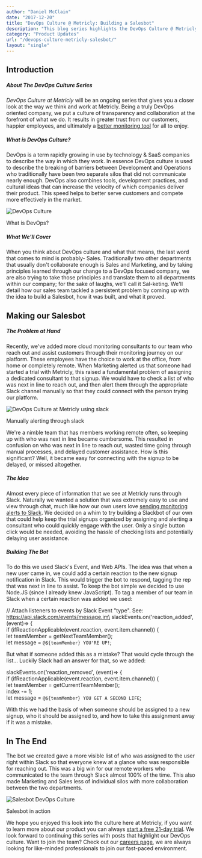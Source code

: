 ```yaml
---
author: "Daniel McClain"
date: "2017-12-20"
title: "DevOps Culture @ Metricly: Building a Salesbot"
description: "This blog series highlights the DevOps Culture @ Metricly, and how it permeates through our company- this week we discuss coding a Salesbot for Slack."
category: "Product Updates"
url: "/devops-culture-metricly-salesbot/"
layout: "single"
---
```


Introduction
-----------

##### About The *DevOps Culture* Series

*DevOps Culture at Metricly* will be an ongoing series that gives you a closer look at the way we think and work at Metricly. Being a truly DevOps oriented company, we put a culture of transparency and collaboration at the forefront of what we do. It results in greater trust from our customers, happier employees, and ultimately a [better monitoring tool](/product) for all to enjoy.

##### What is DevOps Culture?

DevOps is a term rapidly growing in use by technology & SaaS companies to describe the way in which they work. In essence DevOps culture is used to describe the breaking of barriers between Development and Operations who traditionally have been two separate silos that did not communicate nearly enough. DevOps also combines tools, development practices, and cultural ideas that can increase the velocity of which companies deliver their product. This speed helps to better serve customers and compete more effectively in the market.

![DevOps Culture](https://s3-us-west-2.amazonaws.com/com-netuitive-app-usw2-public/wp-content/uploads/2017/12/Metricly_graphics-development-operations-1024x727.png)

What is DevOps?

##### What We'll Cover

When you think about DevOps culture and what that means, the last word that comes to mind is probably- Sales. Traditionally two other departments that usually don't collaborate enough is Sales and Marketing, and by taking principles learned through our change to a DevOps focused company, we are also trying to take those principles and translate them to all departments within our company; for the sake of laughs, we'll call it Sal-keting. We'll detail how our sales team tackled a persistent problem by coming up with the idea to build a Salesbot, how it was built, and what it proved.

Making our Salesbot
-------------------

##### The Problem at Hand

Recently, we've added more cloud monitoring consultants to our team who reach out and assist customers through their monitoring journey on our platform. These employees have the choice to work at the office, from home or completely remote. When Marketing alerted us that someone had started a trial with Metricly, this raised a fundamental problem of assigning a dedicated consultant to that signup. We would have to check a list of who was next in line to reach out, and then alert them through the appropriate Slack channel manually so that they could connect with the person trying our platform.

![DevOps Culture at Metricly using slack](https://s3-us-west-2.amazonaws.com/com-netuitive-app-usw2-public/wp-content/uploads/2017/12/Screen-Shot-2017-12-21-at-2.03.59-PM-1024x386.png)

Manually alerting through slack

We're a nimble team that has members working remote often, so keeping up with who was next in line became cumbersome. This resulted in confusion on who was next in line to reach out, wasted time going through manual processes, and delayed customer assistance. How is this significant? Well, it became easy for connecting with the signup to be delayed, or missed altogether.

##### The Idea

Almost every piece of information that we see at Metricly runs through Slack. Naturally we wanted a solution that was extremely easy to use and view through chat, much like how our own users love [sending monitoring alerts to Slack](/product#alerts-and-notifications). We decided on a whim to try building a Slackbot of our own that could help keep the trial signups organized by assigning and alerting a consultant who could quickly engage with the user. Only a single button click would be needed, avoiding the hassle of checking lists and potentially delaying user assistance.

##### Building The Bot

To do this we used Slack's Event, and Web APIs. The idea was that when a new user came in, we could add a certain reaction to the new signup notification in Slack. This would trigger the bot to respond, tagging the rep that was next in line to assist. To keep the bot simple we decided to use Node.JS (since I already knew JavaScript). To tag a member of our team in Slack when a certain reaction was added we used:

// Attach listeners to events by Slack Event "type". See: https://api.slack.com/events/message.im\
slackEvents.on('reaction_added', (event)=> {\
if (ifReactionApplicable(event.reaction, event.item.channel)) {\
let teamMember = getNextTeamMember();\
let message = `@${teamMember} YOU'RE UP!`;

But what if someone added this as a mistake? That would cycle through the list... Luckily Slack had an answer for that, so we added:

slackEvents.on('reaction_removed', (event)=> {\
if (ifReactionApplicable(event.reaction, event.item.channel)) {\
let teamMember = getCurrentTeamMember();\
index -= 1;\
let message = `@${teamMember} YOU GET A SECOND LIFE`;

With this we had the basis of when someone should be assigned to a new signup, who it should be assigned to, and how to take this assignment away if it was a mistake.

In The End
----------

The bot we created gave a more visible list of who was assigned to the user right within Slack so that everyone knew at a glance who was responsible for reaching out. This was a big win for our remote workers who communicated to the team through Slack almost 100% of the time. This also made Marketing and Sales less of individual silos with more collaboration between the two departments.

![Salesbot DevOps Culture](https://s3-us-west-2.amazonaws.com/com-netuitive-app-usw2-public/wp-content/uploads/2017/12/Screen-Shot-2017-12-21-at-2.09.56-PM.png)

Salesbot in action

We hope you enjoyed this look into the culture here at Metricly, if you want to learn more about our product you can always [start a free 21-day trial](/signup). We look forward to continuing this series with posts that highlight our DevOps culture. Want to join the team? Check out our [careers page](/careers), we are always looking for like-minded professionals to join our fast-paced environment.
